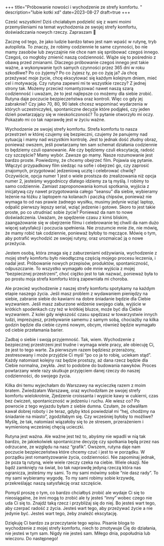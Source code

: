 +++
title="Próbowanie nowości i wychodzenie ze strefy komfortu. "
description="lubie kotki xd"
date=2023-08-27
draft=true
+++

Cześć wszystkim!
Dziś chciałabym podzielić się z wami moimi przemyśleniami na temat wychodzenia ze swojej strefy komfortu, doświadczania nowych rzeczy. Zapraszam 🙂

Zacznę od tego, że jako ludzie bardzo łatwo jest nam wpaść w rutynę, tryb autopilota. To znaczy, że robimy codziennie te same czynności, bo nie mamy zasobów lub zwyczajnie nie chce nam się spróbować czegoś innego. Czegoś, co mogłoby zmienić naszą codzienność. Wiąże się to pośrednio z obawą przed zmianami. 
Dlaczego próbowanie czegoś innego jest takie ważne, a wykonywanie tych samych czynności przez 365 dni w roku szkodliwe?
Po co żyjemy? Po co żyjesz ty, po co żyję ja?
Ja chcę przeżywać moje życie, chcę ekscytować się każdym kolejnym dniem, mieć cel i motywację. Czy rutyna zapewni mi te wszystkie rzeczy? Z jednej strony tak. Możemy przecież romantyzować nawet naszą szarą codzienność i uważam, że to jest najlepsze co możemy dla siebie zrobić. Rutyna daje poczucie bezpieczeństwa oraz kontroli. Więc co gdy jej zabraknie?
Czy jako 70, 80, 90 latek chcesz wspominać wydarzenia w których uczestniczyłeś, spontaniczne decyzje które podjąłeś, czy jeden dzień powtarzający się w nieskończoność?
To pytanie otworzyło mi oczy. Pokazało mi co tak naprawdę jest w życiu ważne. 

Wychodzenie ze swojej strefy komfortu. Strefa komfortu to nasza przestrzeń w której czujemy się bezpieczni, czujemy że panujemy nad sytuacją i mamy nad wszystkim kontrolę. Jest to jednak dość złudny obraz, ponieważ owszem, jeśli powtarzamy ten sam schemat działania codziennie to będziemy czuli opanowanie. Ale czy będziemy czuli ekscytację, radość czy szczęście? 
Mamy wybór. Zawsze go mamy. Nasze rozumowanie jest bardzo proste. Powiedzmy, że chcemy obejrzeć film. Pojawia się pytanie. Włączyć przypadkowy film siedząc na sofie i obejrzeć go, czy zaprosić znajomych, przygotować jedzeniową ucztę i celebrować chwilę?
Oczywiście, opcja numer 1 jest o wiele prostsza do zrealizowania niż opcja numer 2, jesteśmy wygodniccy dlatego idziemy za tą myślą. I robimy to samo codziennie. Zamiast zaproponowania komuś spotkania, wyjścia z inicjatywą czy nawet przygotowania całego “seansu” dla siebie, wybieramy leżenie na łóżku z laptopem na kolanach i paczką chipsów, ponieważ nie wymaga to od nas prawie żadnego wysiłku, musimy jedynie wziąć laptop, odpalić pierwszy lepszy serial, wziąć jedzenie i gotowe. 
Skoro to jest takie proste, po co utrudniać sobie życie? 
Ponieważ da nam to nowe doświadczenia. 
Uważam, że spędzenie czasu z kimś bliskim, zaangażowanie się w obejrzenie filmu i celebrowanie tej chwili da nam dużo więcej satysfakcji i poczucia spełnienia. 
Nie zrozumcie mnie źle, nie mówię, że mamy robić tak codziennie, ponieważ byłoby to męczące. Mówię o tym, aby potrafić wychodzić ze swojej rutyny, oraz urozmaicać ją o nowe przeżycia. 

Jestem osobą, która zmaga się z zaburzeniami odżywiania, wychodzenie z mojej strefy komfortu było nieodłączną częścią mojego procesu leczenia, i nadal jest. Próbowanie nowych przepisów, produktów, spontaniczność, odpuszczanie. To wszystko wymagało ode mnie wyjścia z mojej “bezpiecznej przestrzeni”, choć ciężko jest to tak nazwać, ponieważ była to po prostu moja strefa komfortu którą zapewniała mi choroba. 

Ale przecież wychodzenie z naszej strefy komfortu spotykamy na każdym etapie naszego życia. Jeśli masz problem z wydawaniem pieniędzy na siebie, zabranie siebie do kawiarni na dobre śniadanie będzie dla Ciebie wyzwaniem. Jeśli masz zaburzone widzenie swojego ciała, wyjście w krótkich spodenkach czy też w krótkiej bluzce, może być dla Ciebie wyzwaniem. Z kolei gdy większość czasu spędzasz w towarzystwie innych ludzi, imprezujesz, przebywanie samemu z samym sobą, chociażby na kilka godzin będzie dla ciebie czymś nowym, obcym, również będzie wymagało od ciebie przełamania barier. 

Zadbaj o siebie i swoją przyjemność. Tak, wiem. Wychodzenie z bezpiecznej przestrzeni jest trudne i wymaga wiele pracy, ale obiecuję Ci, że jest to tego warte. Za pierwszym razem będziesz przerażony, zestresowany i może przyjdzie Ci myśl “po co ja to robię, uciekam stąd”. Każdy natomiast kolejny raz będzie prostszy, aż dana rzecz będzie dla Ciebie normalna, zwykła. Jest to podobne do budowania nawyków. Proces powtarzany wiele razy skutkuje przyjęciem danej rzeczy do naszej codzienności, do swojego życia. 

Kilka dni temu wyjechałam do Warszawy na wycieczkę razem z moim bratem. Zwiedzałam Warszawę, oraz wychodziłam ze swojej strefy komfortu wielokrotnie, Zjedzenie croissanta i wypicie kawy w cukierni, czas bez ćwiczeń, spontaniczność w jedzeniu i ruchu. Ale wiesz co? Po powrocie z tego wyjazdu byłam z siebie dumna. Czułam, że odwaliłam kawał dobrej roboty i że teraz, gdyby ktoś powiedział mi “hej, chodźmy na śniadanie na miasto”, zgodziłabym się. Czy wcześniej byłoby to możliwe? Myślę, że tak, natomiast wiązałoby się to ze stresem, przerażeniem i wymienioną wcześniej chęcią ucieczki. 

Rutyna jest ważna. Ale ważne jest też to, abyśmy nie wpadli w nią tak bardzo, że jakiekolwiek spontaniczne decyzję czy spotkania będą przez nas odrzucane, ze względu na nasz “grafik”. Owszem, rutyna daje nam poczucie bezpieczeństwa które chcemy czuć i jest to w porządku. W porządku jest romantyzowanie życia, codzienności. Nie zapominaj jednak, że poza tą rutyną, wiele wiele rzeczy czeka na ciebie. Wiele okazji. Nie bądź zamknięty na świat, bo tak naprawdę jedyną rzeczą która nas ogranicza, jesteśmy my sami. 
To my sami mówimy sobie “nie dasz rady”. To my sami wybieramy wygodę. To my sami robimy sobie krzywdę, przekreślając naszą satysfakcję oraz szczęście. 

Pomyśl proszę o tym, co bardzo chciałbyś zrobić ale wydaje Ci się to nieosiągalne, że inni mogą to zrobić ale ty jesteś “inny” wobec czego nie uda Ci się to. Znajdź taką rzecz i przybliżaj się do niej. Bo jesteś wart tego, aby czerpać radość z życia. Jesteś wart tego, aby przeżywać życie a nie jedynie być. Jesteś wart tego, żeby znaleźć ekscytację. 

Dziękuję Ci bardzo za przeczytanie tego wpisu. Pisanie bloga to wychodzenie z mojej strefy komfortu, niech to zmotywuje Cię do działania, nie jesteś w tym sam. Nigdy nie jesteś sam.
Miłego dnia, popołudnia lub wieczoru. Do następnego! 

